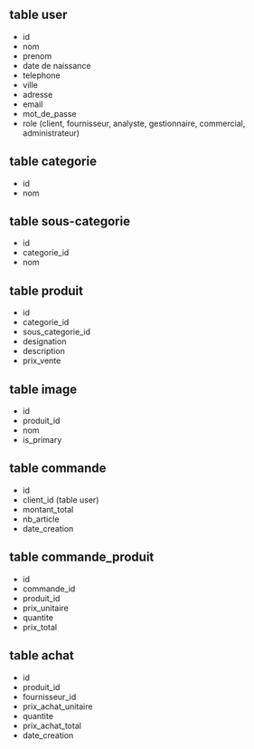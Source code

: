 ## table user
- id
- nom
- prenom
- date de naissance
- telephone
- ville
- adresse
- email
- mot_de_passe
- role (client, fournisseur, analyste, gestionnaire, commercial, administrateur)

## table categorie
- id
- nom

## table sous-categorie
- id
- categorie_id
- nom

## table produit
- id
- categorie_id
- sous_categorie_id
- designation
- description
- prix_vente

## table image
- id
- produit_id
- nom
- is_primary

## table commande
- id
- client_id (table user)
- montant_total
- nb_article
- date_creation

## table commande_produit
- id
- commande_id
- produit_id
- prix_unitaire
- quantite
- prix_total

## table achat
- id
- produit_id
- fournisseur_id
- prix_achat_unitaire
- quantite
- prix_achat_total
- date_creation